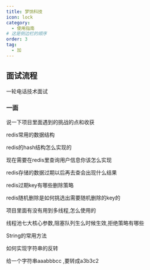 ```yaml
---
title: 梦饷科技
icon: lock
category:
  - 使用指南
# 这是侧边栏的顺序
order: 3
tag:
  - 加
---
```






## 面试流程

一轮电话技术面试



### 一面

说一下项目里面遇到的挑战的点和收获

redis常用的数据结构

redis的hash结构怎么实现的

现在需要在redis里查询用户信息你该怎么实现

redis存储的数据过期以后再去查会出现什么结果

redis过期key有哪些删除策略

redis随机删除是如何挑选出需要随机删除的key的

项目里面有没有用到多线程,怎么使用的

线程池七大核心参数,阻塞队列生么时候生效,拒绝策略有哪些

String的常用方法

如何实现字符串的反转

给一个字符串aaabbbcc ,要转成a3b3c2

